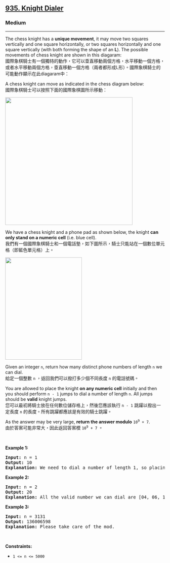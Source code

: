 <h2><a href="https://leetcode.com/problems/knight-dialer/">935. Knight Dialer</a></h2><h3>Medium</h3><hr><div><p data-immersive-translate-effect="1" data-immersive_translate_walked="a2bdf770-7c85-44ab-a9f6-9a0d9ea9b34e">The chess knight has a <strong data-immersive-translate-effect="1" data-immersive_translate_walked="a2bdf770-7c85-44ab-a9f6-9a0d9ea9b34e">unique movement</strong>,&nbsp;it may move two squares vertically and one square horizontally, or two squares horizontally and one square vertically (with both forming the shape of an <strong data-immersive-translate-effect="1" data-immersive_translate_walked="a2bdf770-7c85-44ab-a9f6-9a0d9ea9b34e">L</strong>). The possible movements of chess knight are shown in this diagaram:<font class="notranslate immersive-translate-target-wrapper" lang="zh-TW" data-immersive-translate-translation-element-mark="1"><br><font class="notranslate immersive-translate-target-translation-theme-none immersive-translate-target-translation-block-wrapper-theme-none immersive-translate-target-translation-block-wrapper" data-immersive-translate-translation-element-mark="1"><font class="notranslate immersive-translate-target-inner immersive-translate-target-translation-theme-none-inner" data-immersive-translate-translation-element-mark="1">國際象棋騎士有一個獨特的動作，它可以垂直移動兩個方格，水平移動一個方格，或者水平移動兩個方格，垂直移動一個方格（兩者都形成L形）。國際象棋騎士的可能動作顯示在此diagaram中：</font></font></font></p>

<p data-immersive-translate-effect="1" data-immersive_translate_walked="a2bdf770-7c85-44ab-a9f6-9a0d9ea9b34e">A chess knight can move as indicated in the chess diagram below:<font class="notranslate immersive-translate-target-wrapper" lang="zh-TW" data-immersive-translate-translation-element-mark="1"><br><font class="notranslate immersive-translate-target-translation-theme-none immersive-translate-target-translation-block-wrapper-theme-none immersive-translate-target-translation-block-wrapper" data-immersive-translate-translation-element-mark="1"><font class="notranslate immersive-translate-target-inner immersive-translate-target-translation-theme-none-inner" data-immersive-translate-translation-element-mark="1">國際象棋騎士可以按照下面的國際象棋圖所示移動：</font></font></font></p>
<img alt="" src="https://assets.leetcode.com/uploads/2020/08/18/chess.jpg" style="width: 402px; height: 402px;">
<p data-immersive-translate-effect="1" data-immersive_translate_walked="a2bdf770-7c85-44ab-a9f6-9a0d9ea9b34e">We have a chess knight and a phone pad as shown below, the knight <strong data-immersive-translate-effect="1" data-immersive_translate_walked="a2bdf770-7c85-44ab-a9f6-9a0d9ea9b34e">can only stand on a numeric cell</strong>&nbsp;(i.e. blue cell).<font class="notranslate immersive-translate-target-wrapper" lang="zh-TW" data-immersive-translate-translation-element-mark="1"><br><font class="notranslate immersive-translate-target-translation-theme-none immersive-translate-target-translation-block-wrapper-theme-none immersive-translate-target-translation-block-wrapper" data-immersive-translate-translation-element-mark="1"><font class="notranslate immersive-translate-target-inner immersive-translate-target-translation-theme-none-inner" data-immersive-translate-translation-element-mark="1">我們有一個國際象棋騎士和一個電話墊，如下圖所示，騎士只能站在一個數位單元格（即藍色單元格）上。</font></font></font></p>
<img alt="" src="https://assets.leetcode.com/uploads/2020/08/18/phone.jpg" style="width: 242px; height: 322px;">
<p data-immersive-translate-effect="1" data-immersive_translate_walked="a2bdf770-7c85-44ab-a9f6-9a0d9ea9b34e">Given an integer <code data-immersive-translate-effect="1" data-immersive_translate_walked="a2bdf770-7c85-44ab-a9f6-9a0d9ea9b34e">n</code>, return how many distinct phone numbers of length <code data-immersive-translate-effect="1" data-immersive_translate_walked="a2bdf770-7c85-44ab-a9f6-9a0d9ea9b34e">n</code> we can dial.<font class="notranslate immersive-translate-target-wrapper" lang="zh-TW" data-immersive-translate-translation-element-mark="1"><br><font class="notranslate immersive-translate-target-translation-theme-none immersive-translate-target-translation-block-wrapper-theme-none immersive-translate-target-translation-block-wrapper" data-immersive-translate-translation-element-mark="1"><font class="notranslate immersive-translate-target-inner immersive-translate-target-translation-theme-none-inner" data-immersive-translate-translation-element-mark="1">給定一個整數 <code data-immersive-translate-effect="1" data-immersive_translate_walked="a2bdf770-7c85-44ab-a9f6-9a0d9ea9b34e">n</code> ，返回我們可以撥打多少個不同長度 <code data-immersive-translate-effect="1" data-immersive_translate_walked="a2bdf770-7c85-44ab-a9f6-9a0d9ea9b34e">n</code> 的電話號碼。</font></font></font></p>

<p data-immersive-translate-effect="1" data-immersive_translate_walked="a2bdf770-7c85-44ab-a9f6-9a0d9ea9b34e">You are allowed to place the knight <strong data-immersive-translate-effect="1" data-immersive_translate_walked="a2bdf770-7c85-44ab-a9f6-9a0d9ea9b34e">on any numeric cell</strong> initially and then you should perform <code data-immersive-translate-effect="1" data-immersive_translate_walked="a2bdf770-7c85-44ab-a9f6-9a0d9ea9b34e">n - 1</code> jumps to dial a number of length <code data-immersive-translate-effect="1" data-immersive_translate_walked="a2bdf770-7c85-44ab-a9f6-9a0d9ea9b34e">n</code>. All jumps should be <strong data-immersive-translate-effect="1" data-immersive_translate_walked="a2bdf770-7c85-44ab-a9f6-9a0d9ea9b34e">valid</strong> knight jumps.<font class="notranslate immersive-translate-target-wrapper" lang="zh-TW" data-immersive-translate-translation-element-mark="1"><br><font class="notranslate immersive-translate-target-translation-theme-none immersive-translate-target-translation-block-wrapper-theme-none immersive-translate-target-translation-block-wrapper" data-immersive-translate-translation-element-mark="1"><font class="notranslate immersive-translate-target-inner immersive-translate-target-translation-theme-none-inner" data-immersive-translate-translation-element-mark="1">您可以最初將騎士放在任何數位儲存格上，然後您應該執行 <code data-immersive-translate-effect="1" data-immersive_translate_walked="a2bdf770-7c85-44ab-a9f6-9a0d9ea9b34e">n - 1</code> 跳躍以撥出一定長度 <code data-immersive-translate-effect="1" data-immersive_translate_walked="a2bdf770-7c85-44ab-a9f6-9a0d9ea9b34e">n</code> 的長度。所有跳躍都應該是有效的騎士跳躍。</font></font></font></p>

<p data-immersive-translate-effect="1" data-immersive_translate_walked="a2bdf770-7c85-44ab-a9f6-9a0d9ea9b34e">As the answer may be very large, <strong data-immersive-translate-effect="1" data-immersive_translate_walked="a2bdf770-7c85-44ab-a9f6-9a0d9ea9b34e">return the answer modulo</strong> <code data-immersive-translate-effect="1" data-immersive_translate_walked="a2bdf770-7c85-44ab-a9f6-9a0d9ea9b34e">10<sup>9</sup> + 7</code>.<font class="notranslate immersive-translate-target-wrapper" lang="zh-TW" data-immersive-translate-translation-element-mark="1"><br><font class="notranslate immersive-translate-target-translation-theme-none immersive-translate-target-translation-block-wrapper-theme-none immersive-translate-target-translation-block-wrapper" data-immersive-translate-translation-element-mark="1"><font class="notranslate immersive-translate-target-inner immersive-translate-target-translation-theme-none-inner" data-immersive-translate-translation-element-mark="1">由於答案可能非常大，因此返回答案模 <code data-immersive-translate-effect="1" data-immersive_translate_walked="a2bdf770-7c85-44ab-a9f6-9a0d9ea9b34e">10<sup>9</sup> + 7</code> 。</font></font></font></p>

<p>&nbsp;</p>
<p><strong class="example">Example 1:</strong></p>

<pre><strong>Input:</strong> n = 1
<strong>Output:</strong> 10
<strong>Explanation:</strong> We need to dial a number of length 1, so placing the knight over any numeric cell of the 10 cells is sufficient.
</pre>

<p><strong class="example">Example 2:</strong></p>

<pre><strong>Input:</strong> n = 2
<strong>Output:</strong> 20
<strong>Explanation:</strong> All the valid number we can dial are [04, 06, 16, 18, 27, 29, 34, 38, 40, 43, 49, 60, 61, 67, 72, 76, 81, 83, 92, 94]
</pre>

<p><strong class="example">Example 3:</strong></p>

<pre><strong>Input:</strong> n = 3131
<strong>Output:</strong> 136006598
<strong>Explanation:</strong> Please take care of the mod.
</pre>

<p>&nbsp;</p>
<p><strong>Constraints:</strong></p>

<ul>
	<li><code>1 &lt;= n &lt;= 5000</code></li>
</ul>
</div>